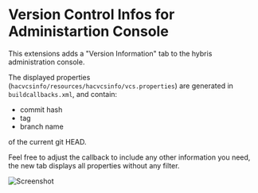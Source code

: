 # Version Control Infos for Administartion Console

This extensions adds a "Version Information" tab to the hybris administration console.

The displayed properties (`hacvcsinfo/resources/hacvcsinfo/vcs.properties`) are generated in `buildcallbacks.xml`, and contain:

- commit hash
- tag
- branch name

of the current git HEAD.

Feel free to adjust the callback to include any other information you need, the new tab displays all properties without
any filter.

![Screenshot](/../screenshots/vcs.png?raw=true "VCS Information in action")